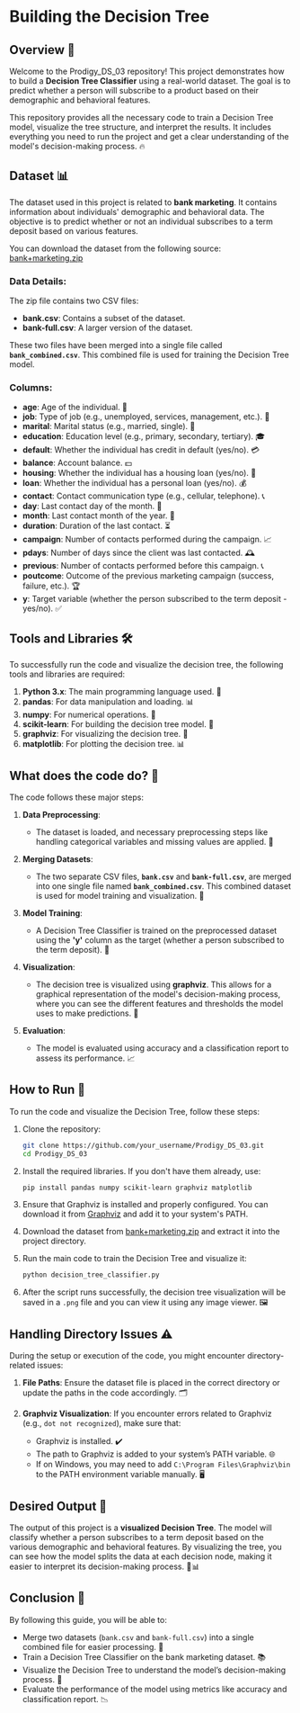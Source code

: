 # Building the Decision Tree

## Overview 📝

Welcome to the Prodigy_DS_03 repository! This project demonstrates how to build a **Decision Tree Classifier** using a real-world dataset. The goal is to predict whether a person will subscribe to a product based on their demographic and behavioral features.

This repository provides all the necessary code to train a Decision Tree model, visualize the tree structure, and interpret the results. It includes everything you need to run the project and get a clear understanding of the model's decision-making process. 🔥

## Dataset 📊

The dataset used in this project is related to **bank marketing**. It contains information about individuals' demographic and behavioral data. The objective is to predict whether or not an individual subscribes to a term deposit based on various features.

You can download the dataset from the following source: [bank+marketing.zip](https://github.com/user-attachments/files/18169284/bank%2Bmarketing.zip)

### Data Details:

The zip file contains two CSV files:
- **bank.csv**: Contains a subset of the dataset.
- **bank-full.csv**: A larger version of the dataset.

These two files have been merged into a single file called **`bank_combined.csv`**. This combined file is used for training the Decision Tree model.

### Columns:
- **age**: Age of the individual. 🎂
- **job**: Type of job (e.g., unemployed, services, management, etc.). 💼
- **marital**: Marital status (e.g., married, single). 💍
- **education**: Education level (e.g., primary, secondary, tertiary). 🎓
- **default**: Whether the individual has credit in default (yes/no). 💳
- **balance**: Account balance. 💵
- **housing**: Whether the individual has a housing loan (yes/no). 🏡
- **loan**: Whether the individual has a personal loan (yes/no). 💰
- **contact**: Contact communication type (e.g., cellular, telephone). 📞
- **day**: Last contact day of the month. 📅
- **month**: Last contact month of the year. 📆
- **duration**: Duration of the last contact. ⏳
- **campaign**: Number of contacts performed during the campaign. 📈
- **pdays**: Number of days since the client was last contacted. 🕰️
- **previous**: Number of contacts performed before this campaign. 📞
- **poutcome**: Outcome of the previous marketing campaign (success, failure, etc.). 🏆
- **y**: Target variable (whether the person subscribed to the term deposit - yes/no). ✅

## Tools and Libraries 🛠️

To successfully run the code and visualize the decision tree, the following tools and libraries are required:

1. **Python 3.x**: The main programming language used. 🐍
2. **pandas**: For data manipulation and loading. 📊
3. **numpy**: For numerical operations. 🔢
4. **scikit-learn**: For building the decision tree model. 🧠
5. **graphviz**: For visualizing the decision tree. 🌳
6. **matplotlib**: For plotting the decision tree. 📊

## What does the code do? 🤖

The code follows these major steps:

1. **Data Preprocessing**:
   - The dataset is loaded, and necessary preprocessing steps like handling categorical variables and missing values are applied. 🔧
   
2. **Merging Datasets**:
   - The two separate CSV files, **`bank.csv`** and **`bank-full.csv`**, are merged into one single file named **`bank_combined.csv`**. This combined dataset is used for model training and visualization. 🔗

3. **Model Training**:
   - A Decision Tree Classifier is trained on the preprocessed dataset using the **'y'** column as the target (whether a person subscribed to the term deposit). 🌳

4. **Visualization**:
   - The decision tree is visualized using **graphviz**. This allows for a graphical representation of the model's decision-making process, where you can see the different features and thresholds the model uses to make predictions. 🌱

5. **Evaluation**:
   - The model is evaluated using accuracy and a classification report to assess its performance. 📈

## How to Run 🚀

To run the code and visualize the Decision Tree, follow these steps:

1. Clone the repository:

    ```bash
    git clone https://github.com/your_username/Prodigy_DS_03.git
    cd Prodigy_DS_03
    ```

2. Install the required libraries. If you don't have them already, use:

    ```bash
    pip install pandas numpy scikit-learn graphviz matplotlib
    ```

3. Ensure that Graphviz is installed and properly configured. You can download it from [Graphviz](https://graphviz.gitlab.io/download/) and add it to your system's PATH.

4. Download the dataset from [bank+marketing.zip](https://github.com/user-attachments/files/18169284/bank%2Bmarketing.zip) and extract it into the project directory.

5. Run the main code to train the Decision Tree and visualize it:

    ```bash
    python decision_tree_classifier.py
    ```

6. After the script runs successfully, the decision tree visualization will be saved in a `.png` file and you can view it using any image viewer. 🖼️

## Handling Directory Issues ⚠️

During the setup or execution of the code, you might encounter directory-related issues:

1. **File Paths**: Ensure the dataset file is placed in the correct directory or update the paths in the code accordingly. 🗂️

2. **Graphviz Visualization**: If you encounter errors related to Graphviz (e.g., `dot not recognized`), make sure that:
   - Graphviz is installed. ✔️
   - The path to Graphviz is added to your system’s PATH variable. 🌐
   - If on Windows, you may need to add `C:\Program Files\Graphviz\bin` to the PATH environment variable manually. 🖥️

## Desired Output 🎯

The output of this project is a **visualized Decision Tree**. The model will classify whether a person subscribes to a term deposit based on the various demographic and behavioral features. By visualizing the tree, you can see how the model splits the data at each decision node, making it easier to interpret its decision-making process. 🌳📊

## Conclusion 🎉

By following this guide, you will be able to:
- Merge two datasets (`bank.csv` and `bank-full.csv`) into a single combined file for easier processing. 🔗
- Train a Decision Tree Classifier on the bank marketing dataset. 📚
- Visualize the Decision Tree to understand the model’s decision-making process. 🌿
- Evaluate the performance of the model using metrics like accuracy and classification report. 📉
